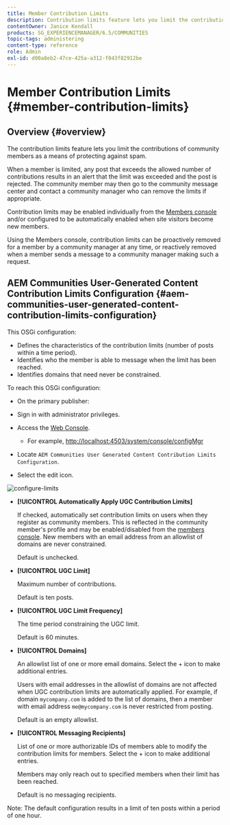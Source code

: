 ```yaml
---
title: Member Contribution Limits
description: Contribution limits feature lets you limit the contributions to protect against spam
contentOwner: Janice Kendall
products: SG_EXPERIENCEMANAGER/6.5/COMMUNITIES
topic-tags: administering
content-type: reference
role: Admin
exl-id: d00a8eb2-47ce-425a-a312-f043f82912be
---
```

# Member Contribution Limits {#member-contribution-limits}

## Overview {#overview}

The contribution limits feature lets you limit the contributions of community members as a means of protecting against spam.

When a member is limited, any post that exceeds the allowed number of contributions results in an alert that the limit was exceeded and the post is rejected. The community member may then go to the community message center and contact a community manager who can remove the limits if appropriate.

Contribution limits may be enabled individually from the [Members console](members.md) and/or configured to be automatically enabled when site visitors become new members.

Using the Members console, contribution limits can be proactively removed for a member by a community manager at any time, or reactively removed when a member sends a message to a community manager making such a request.

## AEM Communities User-Generated Content Contribution Limits Configuration {#aem-communities-user-generated-content-contribution-limits-configuration}

This OSGi configuration:

* Defines the characteristics of the contribution limits (number of posts within a time period).
* Identifies who the member is able to message when the limit has been reached.
* Identifies domains that need never be constrained.

To reach this OSGi configuration:

* On the primary publisher:
* Sign in with administrator privileges.
* Access the [Web Console](../../help/sites-deploying/configuring-osgi.md).

    * For example, [http://localhost:4503/system/console/configMgr](http://localhost:4503/system/console/configMgr)

* Locate `AEM Communities User Generated Content Contribution Limits Configuration`.
* Select the edit icon.

![configure-limits](assets/configure-limits.png)

* **[!UICONTROL Automatically Apply UGC Contribution Limits]**

  If checked, automatically set contribution limits on users when they register as community members. This is reflected in the community member's profile and may be enabled/disabled from the [members console](members.md). New members with an email address from an allowlist of domains are never constrained.

  Default is unchecked.

* **[!UICONTROL UGC Limit]**

  Maximum number of contributions.

  Default is ten posts.

* **[!UICONTROL UGC Limit Frequency]**

  The time period constraining the UGC limit.

  Default is 60 minutes.

* **[!UICONTROL Domains]**

  An allowlist list of one or more email domains. Select the + icon to make additional entries.

  Users with email addresses in the allowlist of domains are not affected when UGC contribution limits are automatically applied. For example, if domain `mycompany.com` is added to the list of domains, then a member with email address `me@mycompany.com` is never restricted from posting.

  Default is an empty allowlist.

* **[!UICONTROL Messaging Recipients]**

  List of one or more authorizable IDs of members able to modify the contribution limits for members. Select the + icon to make additional entries.

  Members may only reach out to specified members when their limit has been reached.

  Default is no messaging recipients.

Note: The default configuration results in a limit of ten posts within a period of one hour.

